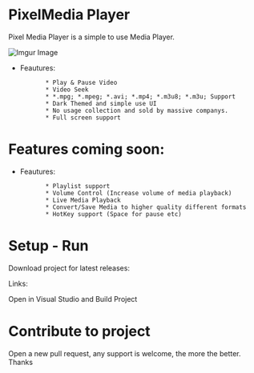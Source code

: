 # PixelMedia Player

Pixel Media Player is a simple to use Media Player.

![Imgur Image](https://imgur.com/3VzzcK1)

 * Feautures:
              
              * Play & Pause Video
              * Video Seek
              * *.mpg; *.mpeg; *.avi; *.mp4; *.m3u8; *.m3u; Support
              * Dark Themed and simple use UI
              * No usage collection and sold by massive companys.
              * Full screen support
              
              
              
              
              
# Features coming soon:


 * Feautures:
              
              * Playlist support
              * Volume Control (Increase volume of media playback)
              * Live Media Playback
              * Convert/Save Media to higher quality different formats
              * HotKey support (Space for pause etc)
                        


# Setup - Run


Download project for latest releases:

Links: 




Open in Visual Studio and Build Project



# Contribute to project


Open a new pull request, any support is welcome, the more the better. Thanks 



